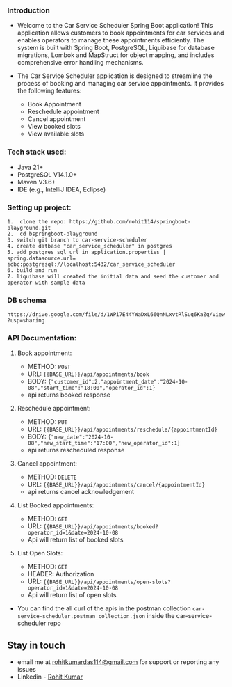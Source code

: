 ### Introduction
* Welcome to the Car Service Scheduler Spring Boot application! This application allows customers to book appointments for car services and enables operators to manage these appointments efficiently. The system is built with Spring Boot, PostgreSQL, Liquibase for database migrations, Lombok and MapStruct for object mapping, and includes comprehensive error handling mechanisms.

* The Car Service Scheduler application is designed to streamline the process of booking and managing car service appointments. It provides the following features:
    * Book Appointment
    * Reschedule appointment
    * Cancel appointment
    * View booked slots
    * View available slots
  
### Tech stack used:
* Java 21+
* PostgreSQL V14.1.0+
* Maven V3.6+
* IDE (e.g., IntelliJ IDEA, Eclipse)

### Setting up project:
```
1.  clone the repo: https://github.com/rohit114/springboot-playground.git
2.  cd bspringboot-playground
3. switch git branch to car-service-scheduler
4. create datbase "car_service_scheduler" in postgres
5. add postgres sql url in application.properties |  spring.datasource.url= jdbc:postgresql://localhost:5432/car_service_scheduler
6. build and run
7. liquibase will created the initial data and seed the customer and operator with sample data

```

### DB schema
``
https://drive.google.com/file/d/1WPi7E44YWaDxL66QnNLxvtRlSuq6KaZq/view?usp=sharing
``

### API Documentation:

1. Book appointment:
    * METHOD: `POST`
    * URL: `{{BASE_URL}}/api/appointments/book`
    * BODY: `{"customer_id":2,"appointment_date":"2024-10-08","start_time":"18:00","operator_id":1}`
    * api returns booked response

2. Reschedule appointment:
    * METHOD: `PUT`
    * URL: `{{BASE_URL}}/api/appointments/reschedule/{appointmentId}`
    * BODY: `{"new_date":"2024-10-08","new_start_time":"17:00","new_operator_id":1}`
    * api returns rescheduled response

3. Cancel appointment:
    * METHOD: `DELETE`
    * URL: `{{BASE_URL}}/api/appointments/cancel/{appointmentId}`
    * api returns cancel acknowledgement

4. List Booked appointments:
    * METHOD: `GET`
    * URL: `{{BASE_URL}}/api/appointments/booked?operator_id=1&date=2024-10-08`
    * Api will return list of booked slots

5. List Open Slots:
    * METHOD: `GET`
    * HEADER: Authorization
    * URL: `{{BASE_URL}}/api/appointments/open-slots?operator_id=1&date=2024-10-08`
    * Api will return list of open slots

* You can find the all curl of the apis in the postman collection `car-service-scheduler.postman_collection.json` inside the car-service-scheduler repo

## Stay in touch
- email me at rohitkumardas114@gmail.com for support or reporting any issues
- Linkedin - [Rohit Kumar](https://www.linkedin.com/in/rohit-kumar-das/)
